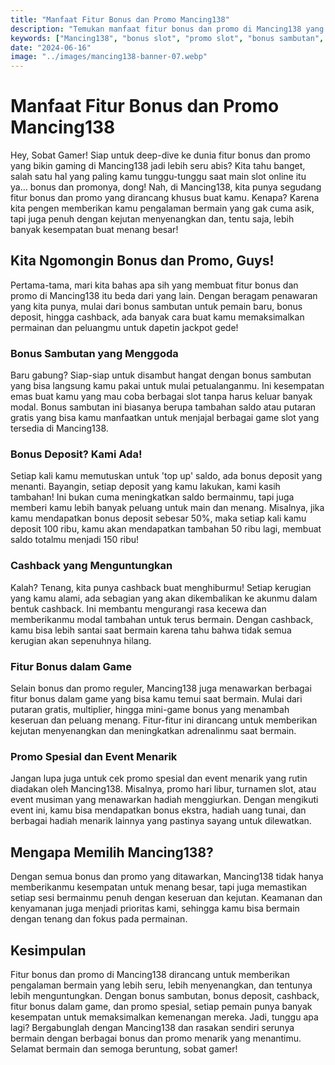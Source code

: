 ```yaml
---
title: "Manfaat Fitur Bonus dan Promo Mancing138"
description: "Temukan manfaat fitur bonus dan promo di Mancing138 yang membuat pengalaman bermain slot online lebih seru dan penuh kejutan menyenangkan."
keywords: ["Mancing138", "bonus slot", "promo slot", "bonus sambutan", "bonus deposit", "cashback", "slot online", "keuntungan bermain"]
date: "2024-06-16"
image: "../images/mancing138-banner-07.webp"
---
```


# Manfaat Fitur Bonus dan Promo Mancing138

Hey, Sobat Gamer! Siap untuk deep-dive ke dunia fitur bonus dan promo yang bikin gaming di Mancing138 jadi lebih seru abis? Kita tahu banget, salah satu hal yang paling kamu tunggu-tunggu saat main slot online itu ya... bonus dan promonya, dong! Nah, di Mancing138, kita punya segudang fitur bonus dan promo yang dirancang khusus buat kamu. Kenapa? Karena kita pengen memberikan kamu pengalaman bermain yang gak cuma asik, tapi juga penuh dengan kejutan menyenangkan dan, tentu saja, lebih banyak kesempatan buat menang besar!

## Kita Ngomongin Bonus dan Promo, Guys!

Pertama-tama, mari kita bahas apa sih yang membuat fitur bonus dan promo di Mancing138 itu beda dari yang lain. Dengan beragam penawaran yang kita punya, mulai dari bonus sambutan untuk pemain baru, bonus deposit, hingga cashback, ada banyak cara buat kamu memaksimalkan permainan dan peluangmu untuk dapetin jackpot gede!

### Bonus Sambutan yang Menggoda

Baru gabung? Siap-siap untuk disambut hangat dengan bonus sambutan yang bisa langsung kamu pakai untuk mulai petualanganmu. Ini kesempatan emas buat kamu yang mau coba berbagai slot tanpa harus keluar banyak modal. Bonus sambutan ini biasanya berupa tambahan saldo atau putaran gratis yang bisa kamu manfaatkan untuk menjajal berbagai game slot yang tersedia di Mancing138.

### Bonus Deposit? Kami Ada!

Setiap kali kamu memutuskan untuk 'top up' saldo, ada bonus deposit yang menanti. Bayangin, setiap deposit yang kamu lakukan, kami kasih tambahan! Ini bukan cuma meningkatkan saldo bermainmu, tapi juga memberi kamu lebih banyak peluang untuk main dan menang. Misalnya, jika kamu mendapatkan bonus deposit sebesar 50%, maka setiap kali kamu deposit 100 ribu, kamu akan mendapatkan tambahan 50 ribu lagi, membuat saldo totalmu menjadi 150 ribu!

### Cashback yang Menguntungkan

Kalah? Tenang, kita punya cashback buat menghiburmu! Setiap kerugian yang kamu alami, ada sebagian yang akan dikembalikan ke akunmu dalam bentuk cashback. Ini membantu mengurangi rasa kecewa dan memberikanmu modal tambahan untuk terus bermain. Dengan cashback, kamu bisa lebih santai saat bermain karena tahu bahwa tidak semua kerugian akan sepenuhnya hilang.

### Fitur Bonus dalam Game

Selain bonus dan promo reguler, Mancing138 juga menawarkan berbagai fitur bonus dalam game yang bisa kamu temui saat bermain. Mulai dari putaran gratis, multiplier, hingga mini-game bonus yang menambah keseruan dan peluang menang. Fitur-fitur ini dirancang untuk memberikan kejutan menyenangkan dan meningkatkan adrenalinmu saat bermain.

### Promo Spesial dan Event Menarik

Jangan lupa juga untuk cek promo spesial dan event menarik yang rutin diadakan oleh Mancing138. Misalnya, promo hari libur, turnamen slot, atau event musiman yang menawarkan hadiah menggiurkan. Dengan mengikuti event ini, kamu bisa mendapatkan bonus ekstra, hadiah uang tunai, dan berbagai hadiah menarik lainnya yang pastinya sayang untuk dilewatkan.

## Mengapa Memilih Mancing138?

Dengan semua bonus dan promo yang ditawarkan, Mancing138 tidak hanya memberikanmu kesempatan untuk menang besar, tapi juga memastikan setiap sesi bermainmu penuh dengan keseruan dan kejutan. Keamanan dan kenyamanan juga menjadi prioritas kami, sehingga kamu bisa bermain dengan tenang dan fokus pada permainan.

## Kesimpulan

Fitur bonus dan promo di Mancing138 dirancang untuk memberikan pengalaman bermain yang lebih seru, lebih menyenangkan, dan tentunya lebih menguntungkan. Dengan bonus sambutan, bonus deposit, cashback, fitur bonus dalam game, dan promo spesial, setiap pemain punya banyak kesempatan untuk memaksimalkan kemenangan mereka. Jadi, tunggu apa lagi? Bergabunglah dengan Mancing138 dan rasakan sendiri serunya bermain dengan berbagai bonus dan promo menarik yang menantimu. Selamat bermain dan semoga beruntung, sobat gamer!
